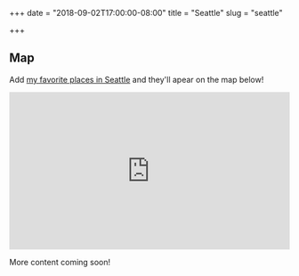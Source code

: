+++
date = "2018-09-02T17:00:00-08:00"
title = "Seattle"
slug = "seattle"

+++

## Map
Add [my favorite places in Seattle](https://goo.gl/maps/6k6uicY1mDn) and
they'll apear on the map below!

<div style="position: relative; padding-bottom: 56.25%; height: 0; overflow: hidden;">
  <iframe src="https://www.google.com/maps/embed/v1/place?q=seattle&key=AIzaSyDLYiOj_9ow-VnEoGuZ0_4wG7K0c4vuoQo" allowfullscreen style="position: absolute; top: 0; left: 0; width: 100%; height: 100%; border:0;"></iframe>
</div>

More content coming soon!
